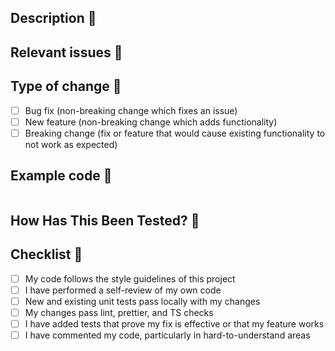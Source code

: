 ## Description :memo:

<!-- Please include a summary of the change and which issue is fixed. Please also include relevant motivation and context. List any dependencies that are required for this change. -->

## Relevant issues :dart:

<!-- Please indicate relevant open issue -->

## Type of change :gem:

<!-- Please delete options that are not relevant. -->

- [ ] Bug fix (non-breaking change which fixes an issue)
- [ ] New feature (non-breaking change which adds functionality)
- [ ] Breaking change (fix or feature that would cause existing functionality to not work as expected)

## Example code :scroll:

<!-- Provide some example codes to illustrate how your change works -->

```tsx

```

## How Has This Been Tested? :vertical_traffic_light:

<!--
Describe the tests that you ran to verify your changes. Provide instructions so we can reproduce. Please also list any relevant details for your test configuration.
-->

## Checklist :checkered_flag:

- [ ] My code follows the style guidelines of this project
- [ ] I have performed a self-review of my own code
- [ ] New and existing unit tests pass locally with my changes
- [ ] My changes pass lint, prettier, and TS checks
- [ ] I have added tests that prove my fix is effective or that my feature works
- [ ] I have commented my code, particularly in hard-to-understand areas
